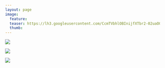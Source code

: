 ```yaml
---
layout: page
image:
  feature:
  teaser: https://lh3.googleusercontent.com/CcmTVbhlOBInijfXTbr2-02uaO0Ya9Yx8-T7Yw56_2My7GD5E7bli-Tne3NzbY9tlOcJX2zLNWhRkxGS-g7KDsqxqhRlUJADYl8ynS5nPDwZHn1KD4LQWHG3DuwlIRDyF6MiSwpEm2DszUez-2eANljDoEdNMB6k1aYg_u2a6PBoqumhptwBoZw5kPbfIYRV4qIeVcxS_DbMOlBq5TniViDjG5cus0Eaylygxd_UX9a7zPJCbHFBXpdCeWfXs_F5Be8XMZDo9mt7Xc6Rq4xsCe44Rqs2ekJLcDCTzy6H-9UQfxb2ptPZsgqLH8QXuWA-HzVQThvFOzvvv9xQndKEdrnuNiioA2ZOFkoopYJDjH6sc-yYw8h9qlwTBgHz8CtV3C8AE2CNvsI_2sCuNjS2OuIrGROhKXFZDnUunshpEXc4tH8WwUS0Ab6bGbDVAV4XagjHwphEdCriTtP2Vpc-DvuSkYE32Bqv_j-7POSVf4-fuBExhVeAcFLyCcn2VGfduWpEiWwK3_N6xhO2FqLVffpem7yjMH_QuBRFR-ZEOtY=w245
  thumb:
---
```


[![](https://lh3.googleusercontent.com/xc0Uxhg2suu2gQjM_oYrJ7Qiy7UMRDa-BVH3Dzl98n2zbpHoc0YKEkyj0_sIPZUt727Qzg3cqUu01LkQizktK9nEOBvX997QjIAg3IZlmnFRjdfbUNg206wFOboHTJklw02Hy2BGc2q56XNDZD9VnO9eMJrT9IQPGNQjwVNyLMouh0zU1MFLX8EwIALf5TB0Ar874YJxC7QlDfi_C37gDBLj-tWxTpEHKxJLhBLZzjBHKo0KyRCUUU9Ekc_6zk4Lfn1wdZV8WvMjhRvlk7HWzR5qJXdkygmxo2SOVSB07VupeEKSEsiFAXppacZWlTy8gl522_MIu6178g5b4Y90XWNqS3NAUagmJ-KhJSd7y5n3BcwRC5Lv2sJqJ9je1_0-Ar_79KXUiidvrqoOHdNCsOLsgcc08_zk2pMI4b53ip9zYllCut2P4JlIBf3Qy69VvjR5Oz8xnmqCOb6JkXfnHZaT0YcUqrfuv0kaPfPaUFPcUfuRi5FOj1f6ZU2gUqBkNURsl6hLTxsd8tB3X6msM0z_u1vwygGBppHqFEvtc0g=w800)](https://lh3.googleusercontent.com/xc0Uxhg2suu2gQjM_oYrJ7Qiy7UMRDa-BVH3Dzl98n2zbpHoc0YKEkyj0_sIPZUt727Qzg3cqUu01LkQizktK9nEOBvX997QjIAg3IZlmnFRjdfbUNg206wFOboHTJklw02Hy2BGc2q56XNDZD9VnO9eMJrT9IQPGNQjwVNyLMouh0zU1MFLX8EwIALf5TB0Ar874YJxC7QlDfi_C37gDBLj-tWxTpEHKxJLhBLZzjBHKo0KyRCUUU9Ekc_6zk4Lfn1wdZV8WvMjhRvlk7HWzR5qJXdkygmxo2SOVSB07VupeEKSEsiFAXppacZWlTy8gl522_MIu6178g5b4Y90XWNqS3NAUagmJ-KhJSd7y5n3BcwRC5Lv2sJqJ9je1_0-Ar_79KXUiidvrqoOHdNCsOLsgcc08_zk2pMI4b53ip9zYllCut2P4JlIBf3Qy69VvjR5Oz8xnmqCOb6JkXfnHZaT0YcUqrfuv0kaPfPaUFPcUfuRi5FOj1f6ZU2gUqBkNURsl6hLTxsd8tB3X6msM0z_u1vwygGBppHqFEvtc0g=s0)

[![](https://lh3.googleusercontent.com/lYN1bWsHMjrt34UBByAoCJqCnpEcZSr153cBjr_jL5ChJU48qR003F3MfR0Yxu3nE7i_NVjDzlGnq8bH13JvmyRdM7p5PUL8bSmGRmUK01hoh2jCslOEPEUOdvuTiupC3q_uo2iNdZoOwzhRNnOk0KnrOB8Wkm4qeSa6P0bD45J1TWShNpkdHQZi1qgpDvbNBE1csyQ-uSQVBSZyqTYMWU_Z7R0DmjaaWEZm7OOMCQgwOrZjUSaHKdv-MW_rBfnCpXr0t0UfEuT38e6JWhMhYKo40SmjIGnEdWmf2zADxocdfTKFvORkTsO6ihMQ5Ox3V4ZgRr6_MjKioYBPQg2sWhMl8CiZ--qQjpu_Cn6wjdLg7R2k_hdpt862bAM5HUvcZ-oAgLMVp2mXLvBlH8Ntk11cBL5hh1mMU57cx0ofXC-xYVWu1k7GTuvEAw3xkxPLUAwuGmOcikf81JAY9ne6IB10mJdlgc-Defo40Ps8r83qw2Z_bfXRNgqsdcwHg2I4rf5ZChTjABdeKMF5r-FwRs1C8DNshJY6ix-pdVxI9Do=w800)](https://lh3.googleusercontent.com/lYN1bWsHMjrt34UBByAoCJqCnpEcZSr153cBjr_jL5ChJU48qR003F3MfR0Yxu3nE7i_NVjDzlGnq8bH13JvmyRdM7p5PUL8bSmGRmUK01hoh2jCslOEPEUOdvuTiupC3q_uo2iNdZoOwzhRNnOk0KnrOB8Wkm4qeSa6P0bD45J1TWShNpkdHQZi1qgpDvbNBE1csyQ-uSQVBSZyqTYMWU_Z7R0DmjaaWEZm7OOMCQgwOrZjUSaHKdv-MW_rBfnCpXr0t0UfEuT38e6JWhMhYKo40SmjIGnEdWmf2zADxocdfTKFvORkTsO6ihMQ5Ox3V4ZgRr6_MjKioYBPQg2sWhMl8CiZ--qQjpu_Cn6wjdLg7R2k_hdpt862bAM5HUvcZ-oAgLMVp2mXLvBlH8Ntk11cBL5hh1mMU57cx0ofXC-xYVWu1k7GTuvEAw3xkxPLUAwuGmOcikf81JAY9ne6IB10mJdlgc-Defo40Ps8r83qw2Z_bfXRNgqsdcwHg2I4rf5ZChTjABdeKMF5r-FwRs1C8DNshJY6ix-pdVxI9Do=s0)

[![](https://lh3.googleusercontent.com/uPMwxSKvH6svc2TE-pDlGeWMX_cyt5LFO8GOZad0g7lKsj1bjk6fV_FULlte_OFuOulm-PEsFCjedYuD5fC7uKGWHpC1wbp_hkeJe9lhAtNZt5kqLsZtUKnShl0XKBmMNDNix-XTEn2t_Ip39i4zp7MTzjCbh7NSe4GfeQd9XlXr0v3ovTD1obJVGxRBVdPwduRLkhqB4DbBuQuMx4vx87KNcAQSI0y0te3aLdMk1xGfXlYS8eTVi3bZLmSpbx6cYNwLAXDH_M9nWRzsvRmnyB32yGVWy4_djm46Svamoi7ra898xyHRTPg-1_-2eev7fLruRgTRBbp8R8GhXf9AOEmwO_unKojH7JjqVhNhNRIxbdTV1fQ0iNk7JflfbWpDWaPBGEu1uBetfb2IIFe8-iH2VwUSr6vmvx9yIzIm99D90pwnoQeD-8Uk15sc4sfZuR0DdOITIz3Xz33FsDQraxTGuJPx8AwML4rdZBTzZjQOFaTa4RxKPcmSQ4BWFAo9zmpaGKLNhjmMp9fL6zL2fvvXyZQoExeXiv0y5N11zZs=w800)](https://lh3.googleusercontent.com/uPMwxSKvH6svc2TE-pDlGeWMX_cyt5LFO8GOZad0g7lKsj1bjk6fV_FULlte_OFuOulm-PEsFCjedYuD5fC7uKGWHpC1wbp_hkeJe9lhAtNZt5kqLsZtUKnShl0XKBmMNDNix-XTEn2t_Ip39i4zp7MTzjCbh7NSe4GfeQd9XlXr0v3ovTD1obJVGxRBVdPwduRLkhqB4DbBuQuMx4vx87KNcAQSI0y0te3aLdMk1xGfXlYS8eTVi3bZLmSpbx6cYNwLAXDH_M9nWRzsvRmnyB32yGVWy4_djm46Svamoi7ra898xyHRTPg-1_-2eev7fLruRgTRBbp8R8GhXf9AOEmwO_unKojH7JjqVhNhNRIxbdTV1fQ0iNk7JflfbWpDWaPBGEu1uBetfb2IIFe8-iH2VwUSr6vmvx9yIzIm99D90pwnoQeD-8Uk15sc4sfZuR0DdOITIz3Xz33FsDQraxTGuJPx8AwML4rdZBTzZjQOFaTa4RxKPcmSQ4BWFAo9zmpaGKLNhjmMp9fL6zL2fvvXyZQoExeXiv0y5N11zZs=s0)
